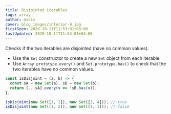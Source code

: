 ```yaml
---
title: Disjointed iterables
tags: array
author: maciv
cover: blog_images/interior-9.jpg
firstSeen: 2020-10-11T11:53:01+03:00
lastUpdated: 2020-10-11T11:53:01+03:00
---
```


Checks if the two iterables are disjointed (have no common values).

- Use the `Set` constructor to create a new `Set` object from each iterable.
- Use `Array.prototype.every()` and `Set.prototype.has()` to check that the two iterables have no common values.

```js
const isDisjoint = (a, b) => {
  const sA = new Set(a), sB = new Set(b);
  return [...sA].every(v => !sB.has(v));
};
```

```js
isDisjoint(new Set([1, 2]), new Set([3, 4])); // true
isDisjoint(new Set([1, 2]), new Set([1, 3])); // false
```

